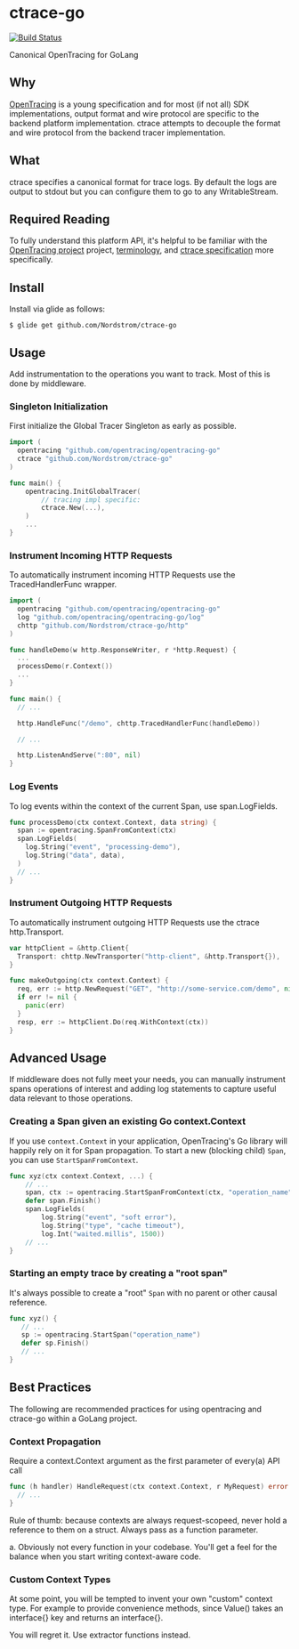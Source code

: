 # ctrace-go
[![Build Status](https://travis-ci.org/Nordstrom/ctrace-go.svg?branch=new)](https://travis-ci.org/Nordstrom/ctrace-go)

Canonical OpenTracing for GoLang

## Why
[OpenTracing](http://opentracing.io) is a young specification and for most (if not all) SDK implementations, output format and wire protocol are specific to the backend platform implementation.  ctrace attempts to decouple the format and wire protocol from the backend tracer implementation.

## What
ctrace specifies a canonical format for trace logs.  By default the logs are output to stdout but you can configure them to go to any WritableStream.

## Required Reading
To fully understand this platform API, it's helpful to be familiar with the [OpenTracing project](http://opentracing.io) project, [terminology](http://opentracing.io/documentation/pages/spec.html), and [ctrace specification](https://github.com/Nordstrom/ctrace) more specifically.

## Install
Install via glide as follows:

```
$ glide get github.com/Nordstrom/ctrace-go
```

## Usage
Add instrumentation to the operations you want to track.  Most of this is done by middleware.

### Singleton Initialization
First initialize the Global Tracer Singleton as early as possible.

```go
import (
  opentracing "github.com/opentracing/opentracing-go"
  ctrace "github.com/Nordstrom/ctrace-go"
)

func main() {
    opentracing.InitGlobalTracer(
        // tracing impl specific:
        ctrace.New(...),
    )
    ...
}
```

### Instrument Incoming HTTP Requests
To automatically instrument incoming HTTP Requests use the TracedHandlerFunc wrapper.

```go
import (
  opentracing "github.com/opentracing/opentracing-go"
  log "github.com/opentracing/opentracing-go/log"
  chttp "github.com/Nordstrom/ctrace-go/http"
)

func handleDemo(w http.ResponseWriter, r *http.Request) {
  ...
  processDemo(r.Context())
  ...
}

func main() {
  // ...

  http.HandleFunc("/demo", chttp.TracedHandlerFunc(handleDemo))

  // ...

  http.ListenAndServe(":80", nil)
}
```

### Log Events
To log events within the context of the current Span, use span.LogFields.

```go
func processDemo(ctx context.Context, data string) {
  span := opentracing.SpanFromContext(ctx)
  span.LogFields(
    log.String("event", "processing-demo"),
    log.String("data", data),
  )
  // ...
}
```

### Instrument Outgoing HTTP Requests
To automatically instrument outgoing HTTP Requests use the ctrace http.Transport.

```go
var httpClient = &http.Client{
  Transport: chttp.NewTransporter("http-client", &http.Transport{}),
}

func makeOutgoing(ctx context.Context) {
  req, err := http.NewRequest("GET", "http://some-service.com/demo", nil)
  if err != nil {
    panic(err)
  }
  resp, err := httpClient.Do(req.WithContext(ctx))
}
```

## Advanced Usage
If middleware does not fully meet your needs, you can manually instrument spans
operations of interest and adding log statements to capture useful data relevant
to those operations.

### Creating a Span given an existing Go context.Context
If you use `context.Context` in your application, OpenTracing's Go library will happily rely on it for Span propagation. To start a new (blocking child) `Span`, you can use `StartSpanFromContext`.

```go
func xyz(ctx context.Context, ...) {
    // ...
    span, ctx := opentracing.StartSpanFromContext(ctx, "operation_name")
    defer span.Finish()
    span.LogFields(
        log.String("event", "soft error"),
        log.String("type", "cache timeout"),
        log.Int("waited.millis", 1500))
    // ...
}
```

### Starting an empty trace by creating a "root span"
It's always possible to create a "root" `Span` with no parent or other causal reference.

```go
func xyz() {
   // ...
   sp := opentracing.StartSpan("operation_name")
   defer sp.Finish()
   // ...
}
```

## Best Practices
The following are recommended practices for using opentracing and ctrace-go within a
GoLang project.

### Context Propagation
Require a context.Context argument as the first parameter of every(a) API call

```go
func (h handler) HandleRequest(ctx context.Context, r MyRequest) error {
  // ...
}
```

Rule of thumb: because contexts are always request-scopeed, never hold a reference
to them on a struct.  Always pass as a function parameter.

a. Obviously not every function in your codebase.  You'll get a feel for the balance
when you start writing context-aware code.

### Custom Context Types
At some point, you will be tempted to invent your own "custom" context type.
For example to provide convenience methods, since Value() takes an interface{}
key and returns an interface{}.

You will regret it. Use extractor functions instead.
